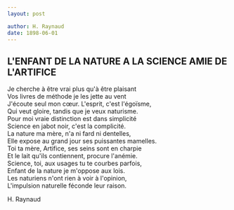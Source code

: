 ```yaml
---
layout: post

author: H. Raynaud
date: 1898-06-01
---
```


## L'ENFANT DE LA NATURE A LA SCIENCE AMIE DE L'ARTIFICE

Je cherche à être vrai plus qu'à être plaisant<br />
Vos livres de méthode je les jette au vent<br />
J'écoute seul mon cœur. L'esprit, c'est l'égoïsme,<br />
Qui veut gloire, tandis que je veux naturisme.<br />
Pour moi vraie distinction est dans simplicité<br />
Science en jabot noir, c'est la complicité.<br />
La nature ma mère, n'a ni fard ni dentelles,<br />
Elle expose au grand jour ses puissantes mamelles.<br />
Toi ta mère, Artifice, ses seins sont en charpie<br />
Et le lait qu'ils contiennent, procure l'anémie.<br />
Science, toi, aux usages tu te courbes parfois,<br />
Enfant de la nature je m'oppose aux lois.<br />
Les naturiens n'ont rien à voir à l'opinion,<br />
L'impulsion naturelle féconde leur raison.<br />

H. Raynaud